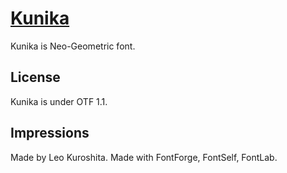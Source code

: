 # [Kunika](https://www.behance.net/gallery/150992255/Kunika-Neo-Geometrik-Grotesque-%28Free-Font%29)
Kunika is Neo-Geometric font.


## License
Kunika is under OTF 1.1.

## Impressions
Made by Leo Kuroshita.
Made with FontForge, FontSelf, FontLab.
